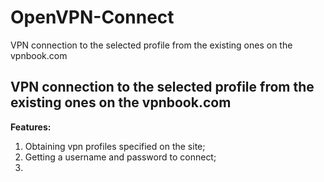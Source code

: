 # OpenVPN-Connect
VPN connection to the selected profile from the existing ones on the vpnbook.com

VPN connection to the selected profile from the existing ones on the vpnbook.com
----------

**Features:**
1. Obtaining vpn profiles specified on the site;
2. Getting a username and password to connect;
3. 
